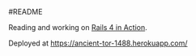 #README

Reading and working on [Rails 4 in Action][1].

Deployed at https://ancient-tor-1488.herokuapp.com/

[1]: http://www.manning.com/bigg2/
